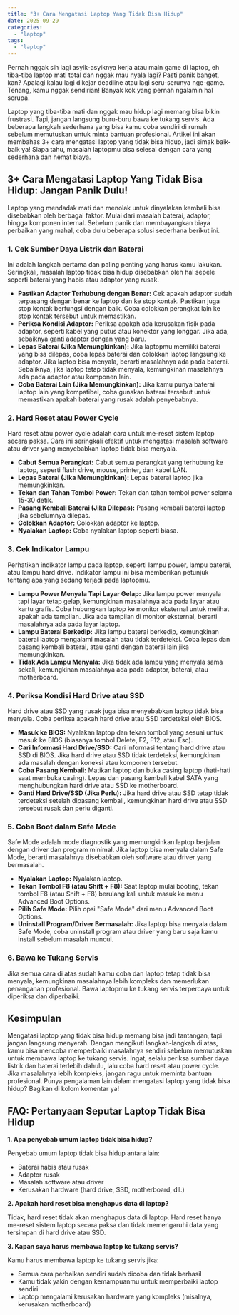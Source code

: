 ```yaml
---
title: "3+ Cara Mengatasi Laptop Yang Tidak Bisa Hidup"
date: 2025-09-29
categories: 
  - "laptop"
tags: 
  - "laptop"
---
```


Pernah nggak sih lagi asyik-asyiknya kerja atau main game di laptop, eh tiba-tiba laptop mati total dan nggak mau nyala lagi? Pasti panik banget, kan? Apalagi kalau lagi dikejar deadline atau lagi seru-serunya nge-game. Tenang, kamu nggak sendirian! Banyak kok yang pernah ngalamin hal serupa.

Laptop yang tiba-tiba mati dan nggak mau hidup lagi memang bisa bikin frustrasi. Tapi, jangan langsung buru-buru bawa ke tukang servis. Ada beberapa langkah sederhana yang bisa kamu coba sendiri di rumah sebelum memutuskan untuk minta bantuan profesional. Artikel ini akan membahas 3+ cara mengatasi laptop yang tidak bisa hidup, jadi simak baik-baik ya! Siapa tahu, masalah laptopmu bisa selesai dengan cara yang sederhana dan hemat biaya.

## 3+ Cara Mengatasi Laptop Yang Tidak Bisa Hidup: Jangan Panik Dulu!

Laptop yang mendadak mati dan menolak untuk dinyalakan kembali bisa disebabkan oleh berbagai faktor. Mulai dari masalah baterai, adaptor, hingga komponen internal. Sebelum panik dan membayangkan biaya perbaikan yang mahal, coba dulu beberapa solusi sederhana berikut ini.

### 1\. Cek Sumber Daya Listrik dan Baterai

Ini adalah langkah pertama dan paling penting yang harus kamu lakukan. Seringkali, masalah laptop tidak bisa hidup disebabkan oleh hal sepele seperti baterai yang habis atau adaptor yang rusak.

- **Pastikan Adaptor Terhubung dengan Benar:** Cek apakah adaptor sudah terpasang dengan benar ke laptop dan ke stop kontak. Pastikan juga stop kontak berfungsi dengan baik. Coba colokkan perangkat lain ke stop kontak tersebut untuk memastikan.
- **Periksa Kondisi Adaptor:** Periksa apakah ada kerusakan fisik pada adaptor, seperti kabel yang putus atau konektor yang longgar. Jika ada, sebaiknya ganti adaptor dengan yang baru.
- **Lepas Baterai (Jika Memungkinkan):** Jika laptopmu memiliki baterai yang bisa dilepas, coba lepas baterai dan colokkan laptop langsung ke adaptor. Jika laptop bisa menyala, berarti masalahnya ada pada baterai. Sebaliknya, jika laptop tetap tidak menyala, kemungkinan masalahnya ada pada adaptor atau komponen lain.
- **Coba Baterai Lain (Jika Memungkinkan):** Jika kamu punya baterai laptop lain yang kompatibel, coba gunakan baterai tersebut untuk memastikan apakah baterai yang rusak adalah penyebabnya.

### 2\. Hard Reset atau Power Cycle

Hard reset atau power cycle adalah cara untuk me-reset sistem laptop secara paksa. Cara ini seringkali efektif untuk mengatasi masalah software atau driver yang menyebabkan laptop tidak bisa menyala.

- **Cabut Semua Perangkat:** Cabut semua perangkat yang terhubung ke laptop, seperti flash drive, mouse, printer, dan kabel LAN.
- **Lepas Baterai (Jika Memungkinkan):** Lepas baterai laptop jika memungkinkan.
- **Tekan dan Tahan Tombol Power:** Tekan dan tahan tombol power selama 15-30 detik.
- **Pasang Kembali Baterai (Jika Dilepas):** Pasang kembali baterai laptop jika sebelumnya dilepas.
- **Colokkan Adaptor:** Colokkan adaptor ke laptop.
- **Nyalakan Laptop:** Coba nyalakan laptop seperti biasa.

### 3\. Cek Indikator Lampu

Perhatikan indikator lampu pada laptop, seperti lampu power, lampu baterai, atau lampu hard drive. Indikator lampu ini bisa memberikan petunjuk tentang apa yang sedang terjadi pada laptopmu.

- **Lampu Power Menyala Tapi Layar Gelap:** Jika lampu power menyala tapi layar tetap gelap, kemungkinan masalahnya ada pada layar atau kartu grafis. Coba hubungkan laptop ke monitor eksternal untuk melihat apakah ada tampilan. Jika ada tampilan di monitor eksternal, berarti masalahnya ada pada layar laptop.
- **Lampu Baterai Berkedip:** Jika lampu baterai berkedip, kemungkinan baterai laptop mengalami masalah atau tidak terdeteksi. Coba lepas dan pasang kembali baterai, atau ganti dengan baterai lain jika memungkinkan.
- **Tidak Ada Lampu Menyala:** Jika tidak ada lampu yang menyala sama sekali, kemungkinan masalahnya ada pada adaptor, baterai, atau motherboard.

### 4\. Periksa Kondisi Hard Drive atau SSD

Hard drive atau SSD yang rusak juga bisa menyebabkan laptop tidak bisa menyala. Coba periksa apakah hard drive atau SSD terdeteksi oleh BIOS.

- **Masuk ke BIOS:** Nyalakan laptop dan tekan tombol yang sesuai untuk masuk ke BIOS (biasanya tombol Delete, F2, F12, atau Esc).
- **Cari Informasi Hard Drive/SSD:** Cari informasi tentang hard drive atau SSD di BIOS. Jika hard drive atau SSD tidak terdeteksi, kemungkinan ada masalah dengan koneksi atau komponen tersebut.
- **Coba Pasang Kembali:** Matikan laptop dan buka casing laptop (hati-hati saat membuka casing). Lepas dan pasang kembali kabel SATA yang menghubungkan hard drive atau SSD ke motherboard.
- **Ganti Hard Drive/SSD (Jika Perlu):** Jika hard drive atau SSD tetap tidak terdeteksi setelah dipasang kembali, kemungkinan hard drive atau SSD tersebut rusak dan perlu diganti.

### 5\. Coba Boot dalam Safe Mode

Safe Mode adalah mode diagnostik yang memungkinkan laptop berjalan dengan driver dan program minimal. Jika laptop bisa menyala dalam Safe Mode, berarti masalahnya disebabkan oleh software atau driver yang bermasalah.

- **Nyalakan Laptop:** Nyalakan laptop.
- **Tekan Tombol F8 (atau Shift + F8):** Saat laptop mulai booting, tekan tombol F8 (atau Shift + F8) berulang kali untuk masuk ke menu Advanced Boot Options.
- **Pilih Safe Mode:** Pilih opsi "Safe Mode" dari menu Advanced Boot Options.
- **Uninstall Program/Driver Bermasalah:** Jika laptop bisa menyala dalam Safe Mode, coba uninstall program atau driver yang baru saja kamu install sebelum masalah muncul.

### 6\. Bawa ke Tukang Servis

Jika semua cara di atas sudah kamu coba dan laptop tetap tidak bisa menyala, kemungkinan masalahnya lebih kompleks dan memerlukan penanganan profesional. Bawa laptopmu ke tukang servis terpercaya untuk diperiksa dan diperbaiki.

## Kesimpulan

Mengatasi laptop yang tidak bisa hidup memang bisa jadi tantangan, tapi jangan langsung menyerah. Dengan mengikuti langkah-langkah di atas, kamu bisa mencoba memperbaiki masalahnya sendiri sebelum memutuskan untuk membawa laptop ke tukang servis. Ingat, selalu periksa sumber daya listrik dan baterai terlebih dahulu, lalu coba hard reset atau power cycle. Jika masalahnya lebih kompleks, jangan ragu untuk meminta bantuan profesional. Punya pengalaman lain dalam mengatasi laptop yang tidak bisa hidup? Bagikan di kolom komentar ya!

## FAQ: Pertanyaan Seputar Laptop Tidak Bisa Hidup

**1\. Apa penyebab umum laptop tidak bisa hidup?**

Penyebab umum laptop tidak bisa hidup antara lain:

- Baterai habis atau rusak
- Adaptor rusak
- Masalah software atau driver
- Kerusakan hardware (hard drive, SSD, motherboard, dll.)

**2\. Apakah hard reset bisa menghapus data di laptop?**

Tidak, hard reset tidak akan menghapus data di laptop. Hard reset hanya me-reset sistem laptop secara paksa dan tidak memengaruhi data yang tersimpan di hard drive atau SSD.

**3\. Kapan saya harus membawa laptop ke tukang servis?**

Kamu harus membawa laptop ke tukang servis jika:

- Semua cara perbaikan sendiri sudah dicoba dan tidak berhasil
- Kamu tidak yakin dengan kemampuanmu untuk memperbaiki laptop sendiri
- Laptop mengalami kerusakan hardware yang kompleks (misalnya, kerusakan motherboard)
